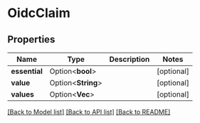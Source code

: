 # OidcClaim

## Properties

Name | Type | Description | Notes
------------ | ------------- | ------------- | -------------
**essential** | Option<**bool**> |  | [optional]
**value** | Option<**String**> |  | [optional]
**values** | Option<**Vec<String>**> |  | [optional]

[[Back to Model list]](../README.md#documentation-for-models) [[Back to API list]](../README.md#documentation-for-api-endpoints) [[Back to README]](../README.md)


